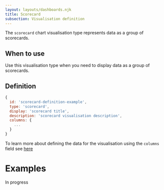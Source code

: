 ```yaml
---
layout: layouts/dashboards.njk
title: Scorecard
subsection: Visualisation definition
---
```


The `scorecard` chart visualisation type represents data as a group of scorecards.

## When to use

Use this visualisation type when you need to display data as a group of scorecards. 

## Definition

```js
{
  id: 'scorecard-definition-example',
  type: 'scorecard',
  display: 'scorecard title',
  description: 'scorecard visualisation description',
  columns: {
    ...
  }
}
```

To learn more about defining the data for the visualisation using the `columns` field see [here](/dashboards/visualisations/targeting-data)

# Examples

In progress

